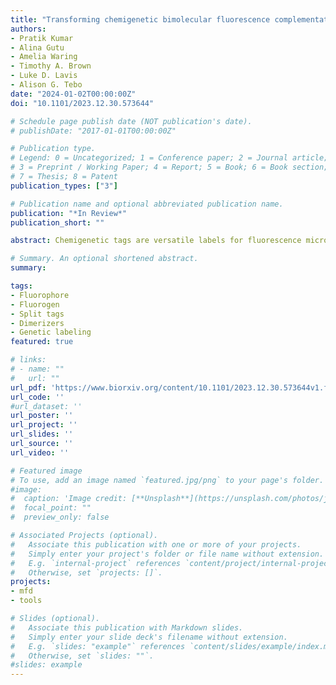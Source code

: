 ```yaml
---
title: "Transforming chemigenetic bimolecular fluorescence complementation systems into chemical dimerizers using chemistry"
authors:
- Pratik Kumar
- Alina Gutu
- Amelia Waring
- Timothy A. Brown
- Luke D. Lavis
- Alison G. Tebo
date: "2024-01-02T00:00:00Z"
doi: "10.1101/2023.12.30.573644"

# Schedule page publish date (NOT publication's date).
# publishDate: "2017-01-01T00:00:00Z"

# Publication type.
# Legend: 0 = Uncategorized; 1 = Conference paper; 2 = Journal article;
# 3 = Preprint / Working Paper; 4 = Report; 5 = Book; 6 = Book section;
# 7 = Thesis; 8 = Patent
publication_types: ["3"]

# Publication name and optional abbreviated publication name.
publication: "*In Review*"
publication_short: ""

abstract: Chemigenetic tags are versatile labels for fluorescence microscopy that combine some of the advantages of genetically encoded tags with small molecule fluorophores. The Fluorescence Activating and absorbance Shifting Tags (FASTs) bind a series of highly fluorogenic and cell-permeable chromophores. Furthermore, FASTs can be used in complementation-based systems for detecting or inducing protein-protein interactions, depending on the exact FAST protein variant chosen. In this study, we systematically explore substitution patterns on FAST fluorogens and generate a series of fluorogens that bind to FAST variants, thereby activating their fluorescence. This effort led to the discovery of a novel fluorogen with superior properties, as well as a fluorogen that transforms splitFAST systems into a fluorogenic dimerizer, eliminating the need for additional protein engineering.

# Summary. An optional shortened abstract.
summary:

tags:
- Fluorophore
- Fluorogen
- Split tags
- Dimerizers
- Genetic labeling
featured: true

# links:
# - name: ""
#   url: ""
url_pdf: 'https://www.biorxiv.org/content/10.1101/2023.12.30.573644v1.full.pdf+html'
url_code: ''
#url_dataset: ''
url_poster: ''
url_project: ''
url_slides: ''
url_source: ''
url_video: ''

# Featured image
# To use, add an image named `featured.jpg/png` to your page's folder.
#image:
#  caption: 'Image credit: [**Unsplash**](https://unsplash.com/photos/jdD8gXaTZsc)'
#  focal_point: ""
#  preview_only: false

# Associated Projects (optional).
#   Associate this publication with one or more of your projects.
#   Simply enter your project's folder or file name without extension.
#   E.g. `internal-project` references `content/project/internal-project/index.md`.
#   Otherwise, set `projects: []`.
projects:
- mfd
- tools

# Slides (optional).
#   Associate this publication with Markdown slides.
#   Simply enter your slide deck's filename without extension.
#   E.g. `slides: "example"` references `content/slides/example/index.md`.
#   Otherwise, set `slides: ""`.
#slides: example
---
```

